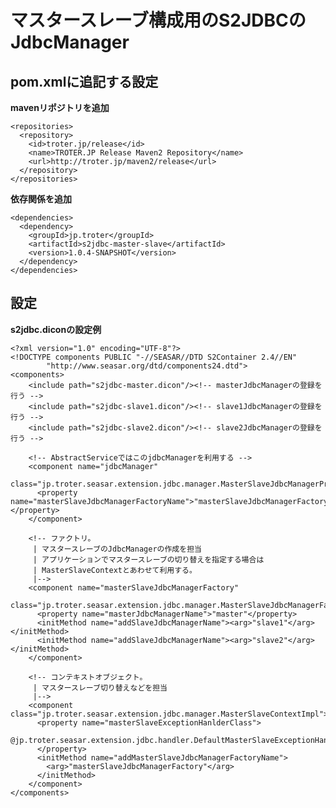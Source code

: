 マスタースレーブ構成用のS2JDBCのJdbcManager
===========================================

pom.xmlに追記する設定
---------------------

**mavenリポジトリを追加**

    <repositories>
      <repository>
        <id>troter.jp/release</id>
        <name>TROTER.JP Release Maven2 Repository</name>
        <url>http://troter.jp/maven2/release</url>
      </repository>
    </repositories>

**依存関係を追加**

    <dependencies>
      <dependency>
        <groupId>jp.troter</groupId>
        <artifactId>s2jdbc-master-slave</artifactId>
        <version>1.0.4-SNAPSHOT</version>
      </dependency>
    </dependencies>

設定
----

**s2jdbc.diconの設定例**

    <?xml version="1.0" encoding="UTF-8"?>
    <!DOCTYPE components PUBLIC "-//SEASAR//DTD S2Container 2.4//EN"
            "http://www.seasar.org/dtd/components24.dtd">
    <components>
        <include path="s2jdbc-master.dicon"/><!-- masterJdbcManagerの登録を行う -->
        <include path="s2jdbc-slave1.dicon"/><!-- slave1JdbcManagerの登録を行う -->
        <include path="s2jdbc-slave2.dicon"/><!-- slave2JdbcManagerの登録を行う -->
    
        <!-- AbstractServiceではこのjdbcManagerを利用する -->
        <component name="jdbcManager"
          class="jp.troter.seasar.extension.jdbc.manager.MasterSlaveJdbcManagerProxy">
          <property name="masterSlaveJdbcManagerFactoryName">"masterSlaveJdbcManagerFactory"</property>
        </component>
    
        <!-- ファクトリ。
         | マスタースレーブのJdbcManagerの作成を担当
         | アプリケーションでマスタースレーブの切り替えを指定する場合は
         | MasterSlaveContextとあわせて利用する。
         |-->
        <component name="masterSlaveJdbcManagerFactory"
          class="jp.troter.seasar.extension.jdbc.manager.MasterSlaveJdbcManagerFactoryImpl">
          <property name="masterJdbcManagerName">"master"</property>
          <initMethod name="addSlaveJdbcManagerName"><arg>"slave1"</arg></initMethod>
          <initMethod name="addSlaveJdbcManagerName"><arg>"slave2"</arg></initMethod>
        </component>

        <!-- コンテキストオブジェクト。
         | マスタースレーブ切り替えなどを担当
         |-->
        <component class="jp.troter.seasar.extension.jdbc.manager.MasterSlaveContextImpl">
          <property name="masterSlaveExceptionHanlderClass">
            @jp.troter.seasar.extension.jdbc.handler.DefaultMasterSlaveExceptionHandler@class
          </property>
          <initMethod name="addMasterSlaveJdbcManagerFactoryName">
            <arg>"masterSlaveJdbcManagerFactory"</arg>
          </initMethod>
        </component>
    </components>

